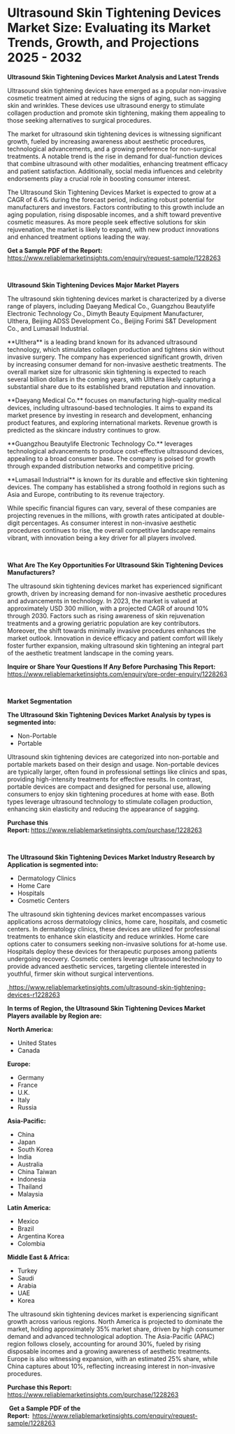 <p><h1>Ultrasound Skin Tightening Devices Market Size: Evaluating its Market Trends, Growth, and Projections 2025 - 2032</h1></p><p><strong>Ultrasound Skin Tightening Devices Market Analysis and Latest Trends</strong></p>
<p><p>Ultrasound skin tightening devices have emerged as a popular non-invasive cosmetic treatment aimed at reducing the signs of aging, such as sagging skin and wrinkles. These devices use ultrasound energy to stimulate collagen production and promote skin tightening, making them appealing to those seeking alternatives to surgical procedures.</p><p>The market for ultrasound skin tightening devices is witnessing significant growth, fueled by increasing awareness about aesthetic procedures, technological advancements, and a growing preference for non-surgical treatments. A notable trend is the rise in demand for dual-function devices that combine ultrasound with other modalities, enhancing treatment efficacy and patient satisfaction. Additionally, social media influences and celebrity endorsements play a crucial role in boosting consumer interest.</p><p>The Ultrasound Skin Tightening Devices Market is expected to grow at a CAGR of 6.4% during the forecast period, indicating robust potential for manufacturers and investors. Factors contributing to this growth include an aging population, rising disposable incomes, and a shift toward preventive cosmetic measures. As more people seek effective solutions for skin rejuvenation, the market is likely to expand, with new product innovations and enhanced treatment options leading the way.</p></p>
<p><strong>Get a Sample PDF of the Report:&nbsp;</strong> <a href="https://www.reliablemarketinsights.com/enquiry/request-sample/1228263?utm_campaign=3065&utm_medium=2&utm_source=Github&utm_content=ia&utm_term=14042025&utm_id=ultrasound-skin-tightening-devices">https://www.reliablemarketinsights.com/enquiry/request-sample/1228263</a></p>
<p>&nbsp;</p>
<p><strong>Ultrasound Skin Tightening Devices Major Market Players</strong></p>
<p><p>The ultrasound skin tightening devices market is characterized by a diverse range of players, including Daeyang Medical Co., Guangzhou Beautylife Electronic Technology Co., Dimyth Beauty Equipment Manufacturer, Ulthera, Beijing ADSS Development Co., Beijing Forimi S&T Development Co., and Lumasail Industrial. </p><p>**Ulthera** is a leading brand known for its advanced ultrasound technology, which stimulates collagen production and tightens skin without invasive surgery. The company has experienced significant growth, driven by increasing consumer demand for non-invasive aesthetic treatments. The overall market size for ultrasonic skin tightening is expected to reach several billion dollars in the coming years, with Ulthera likely capturing a substantial share due to its established brand reputation and innovation.</p><p>**Daeyang Medical Co.** focuses on manufacturing high-quality medical devices, including ultrasound-based technologies. It aims to expand its market presence by investing in research and development, enhancing product features, and exploring international markets. Revenue growth is predicted as the skincare industry continues to grow.</p><p>**Guangzhou Beautylife Electronic Technology Co.** leverages technological advancements to produce cost-effective ultrasound devices, appealing to a broad consumer base. The company is poised for growth through expanded distribution networks and competitive pricing.</p><p>**Lumasail Industrial** is known for its durable and effective skin tightening devices. The company has established a strong foothold in regions such as Asia and Europe, contributing to its revenue trajectory.</p><p>While specific financial figures can vary, several of these companies are projecting revenues in the millions, with growth rates anticipated at double-digit percentages. As consumer interest in non-invasive aesthetic procedures continues to rise, the overall competitive landscape remains vibrant, with innovation being a key driver for all players involved.</p></p>
<p>&nbsp;</p>
<p><strong>What Are The Key Opportunities For Ultrasound Skin Tightening Devices Manufacturers?</strong></p>
<p><p>The ultrasound skin tightening devices market has experienced significant growth, driven by increasing demand for non-invasive aesthetic procedures and advancements in technology. In 2023, the market is valued at approximately USD 300 million, with a projected CAGR of around 10% through 2030. Factors such as rising awareness of skin rejuvenation treatments and a growing geriatric population are key contributors. Moreover, the shift towards minimally invasive procedures enhances the market outlook. Innovation in device efficacy and patient comfort will likely foster further expansion, making ultrasound skin tightening an integral part of the aesthetic treatment landscape in the coming years.</p></p>
<p><strong>Inquire or Share Your Questions If Any Before Purchasing This Report:</strong> <a href="https://www.reliablemarketinsights.com/enquiry/pre-order-enquiry/1228263?utm_campaign=3065&utm_medium=2&utm_source=Github&utm_content=ia&utm_term=14042025&utm_id=ultrasound-skin-tightening-devices">https://www.reliablemarketinsights.com/enquiry/pre-order-enquiry/1228263</a></p>
<p>&nbsp;</p>
<p><strong>Market Segmentation</strong></p>
<p><strong>The Ultrasound Skin Tightening Devices Market Analysis by types is segmented into:</strong></p>
<p><ul><li>Non-Portable</li><li>Portable</li></ul></p>
<p><p>Ultrasound skin tightening devices are categorized into non-portable and portable markets based on their design and usage. Non-portable devices are typically larger, often found in professional settings like clinics and spas, providing high-intensity treatments for effective results. In contrast, portable devices are compact and designed for personal use, allowing consumers to enjoy skin tightening procedures at home with ease. Both types leverage ultrasound technology to stimulate collagen production, enhancing skin elasticity and reducing the appearance of sagging.</p></p>
<p><strong>Purchase this Report:&nbsp;</strong><a href="https://www.reliablemarketinsights.com/purchase/1228263?utm_campaign=3065&utm_medium=2&utm_source=Github&utm_content=ia&utm_term=14042025&utm_id=ultrasound-skin-tightening-devices">https://www.reliablemarketinsights.com/purchase/1228263</a></p>
<p>&nbsp;</p>
<p><strong>The Ultrasound Skin Tightening Devices Market Industry Research by Application is segmented into:</strong></p>
<p><ul><li>Dermatology Clinics</li><li>Home Care</li><li>Hospitals</li><li>Cosmetic Centers</li></ul></p>
<p><p>The ultrasound skin tightening devices market encompasses various applications across dermatology clinics, home care, hospitals, and cosmetic centers. In dermatology clinics, these devices are utilized for professional treatments to enhance skin elasticity and reduce wrinkles. Home care options cater to consumers seeking non-invasive solutions for at-home use. Hospitals deploy these devices for therapeutic purposes among patients undergoing recovery. Cosmetic centers leverage ultrasound technology to provide advanced aesthetic services, targeting clientele interested in youthful, firmer skin without surgical interventions.</p></p>
<p><a href="https://www.reliablemarketinsights.com/ultrasound-skin-tightening-devices-r1228263?utm_campaign=3065&utm_medium=2&utm_source=Github&utm_content=ia&utm_term=14042025&utm_id=ultrasound-skin-tightening-devices">&nbsp;https://www.reliablemarketinsights.com/ultrasound-skin-tightening-devices-r1228263</a></p>
<p><strong>In terms of Region, the Ultrasound Skin Tightening Devices Market Players available by Region are:</strong></p>
<p>
    <p> <strong> North America: </strong>
        <ul>
            <li>United States</li>
            <li>Canada</li>
        </ul>
        </p> 
    <p> <strong> Europe: </strong>
        <ul>
            <li>Germany</li>
            <li>France</li>
            <li>U.K.</li>
            <li>Italy</li>
            <li>Russia</li>
        </ul>
        </p> 
    <p> <strong> Asia-Pacific: </strong>
        <ul>
            <li>China</li>
            <li>Japan</li>
            <li>South Korea</li>
            <li>India</li>
            <li>Australia</li>
            <li>China Taiwan</li>
            <li>Indonesia</li>
            <li>Thailand</li>
            <li>Malaysia</li>
        </ul>
        </p> 
    <p> <strong> Latin America: </strong>
        <ul>
            <li>Mexico</li>
            <li>Brazil</li>
            <li>Argentina Korea</li>
            <li>Colombia</li>
        </ul>
        </p> 
    <p> <strong> Middle East & Africa: </strong>
        <ul>
            <li>Turkey</li>
            <li>Saudi</li>
            <li>Arabia</li>
            <li>UAE</li>
            <li>Korea</li>
        </ul>
    </p>
    </p>
<p><p>The ultrasound skin tightening devices market is experiencing significant growth across various regions. North America is projected to dominate the market, holding approximately 35% market share, driven by high consumer demand and advanced technological adoption. The Asia-Pacific (APAC) region follows closely, accounting for around 30%, fueled by rising disposable incomes and a growing awareness of aesthetic treatments. Europe is also witnessing expansion, with an estimated 25% share, while China captures about 10%, reflecting increasing interest in non-invasive procedures.</p></p>
<p><strong>Purchase this Report: </strong><a href="https://www.reliablemarketinsights.com/purchase/1228263?utm_campaign=3065&utm_medium=2&utm_source=Github&utm_content=ia&utm_term=14042025&utm_id=ultrasound-skin-tightening-devices">https://www.reliablemarketinsights.com/purchase/1228263</a></p>
<p>&nbsp;<strong>Get a Sample PDF of the Report:&nbsp;&nbsp;</strong><a href="https://www.reliablemarketinsights.com/enquiry/request-sample/1228263?utm_campaign=3065&utm_medium=2&utm_source=Github&utm_content=ia&utm_term=14042025&utm_id=ultrasound-skin-tightening-devices">https://www.reliablemarketinsights.com/enquiry/request-sample/1228263</a></p>
<p><strong></strong></p>
<p><p></p><p></p><p></p></p>